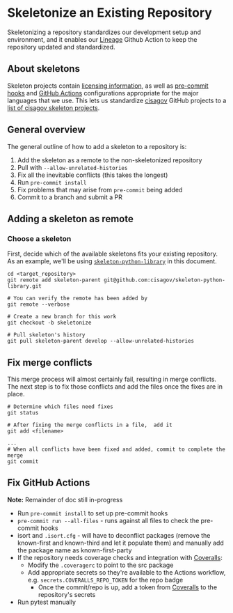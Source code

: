 # Skeletonize an Existing Repository #

Skeletonizing a repository standardizes our development setup and environment,
and it enables our [Lineage](https://github.com/cisagov/action-lineage/)
Github Action to keep the repository updated and standardized.

## About skeletons ##

Skeleton projects contain [licensing information](LICENSE), as
well as [pre-commit hooks](https://pre-commit.com) and
[GitHub Actions](https://github.com/features/actions) configurations
appropriate for the major languages that we use. This lets us standardize
[cisagov](https://github.com/cisagov) GitHub projects to a
[list of cisagov skeleton projects](https://github.com/search?q=org%3Acisagov+skeleton&type=Repositories).

## General overview ##

The general outline of how to add a skeleton to a repository is:

1. Add the skeleton as a remote to the non-skeletonized repository
2. Pull with `--allow-unrelated-histories`
3. Fix all the inevitable conflicts (this takes the longest)
4. Run `pre-commit install`
5. Fix problems that may arise from `pre-commit` being added
6. Commit to a branch and submit a PR

## Adding a skeleton as remote ##

### Choose a skeleton ###

First, decide which of the available skeletons fits your existing repository.
As an example, we'll be using [`skeleton-python-library`](https://github.com/cisagov/skeleton-python-library)
in this document.

```console
cd <target_repository>
git remote add skeleton-parent git@github.com:cisagov/skeleton-python-library.git

# You can verify the remote has been added by
git remote --verbose

# Create a new branch for this work
git checkout -b skeletonize

# Pull skeleton's history
git pull skeleton-parent develop --allow-unrelated-histories
```

## Fix merge conflicts ##

This merge process will almost certainly fail, resulting in merge conflicts.
The next step is to fix those conflicts and add the files once the fixes are
in place.

```console
# Determine which files need fixes
git status

# After fixing the merge conflicts in a file,  add it
git add <filename>

...
# When all conflicts have been fixed and added, commit to complete the merge
git commit
```

## Fix GitHub Actions ##

**Note:** Remainder of doc still in-progress

- Run `pre-commit install` to set up pre-commit hooks
- `pre-commit run --all-files` - runs against all files to check the
pre-commit hooks
- isort and `.isort.cfg` - will have to deconflict packages (remove the
known-first and known-third and let it populate them) and manually add the
package name as known-first-party
- If the repository needs coverage checks and integration with
[Coveralls](https://coveralls.io/github/cisagov):
  - Modify the `.coveragerc` to point to the src package
  - Add appropriate secrets so they're available to the Actions
workflow, e.g. `secrets.COVERALLS_REPO_TOKEN` for the repo badge
    - Once the commit/repo is up, add a token from
  [Coveralls](https://coveralls.io/github/cisagov) to the repository's secrets
- Run pytest manually
